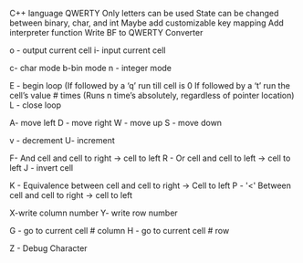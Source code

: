 C++ language
QWERTY
Only letters can be used
State can be changed between binary, char, and int
Maybe add customizable key mapping 
Add interpreter function
Write BF to QWERTY Converter

o - output current cell
i- input current cell

c- char mode
b-bin mode
n - integer mode

E - begin loop
(If followed by a ‘q’ run till cell is 0
If followed by a ‘t’ run the cell’s value # times
(Runs n time’s absolutely, regardless of pointer location)
L - close loop

A- move left
D - move right
W - move up
S - move down 

v - decrement 
U- increment

F- And cell and cell to right -> cell to left
R - Or cell and cell to left -> cell to left
J - invert cell

K - Equivalence between cell and cell to right -> Cell to left
P - '<' Between cell and cell to right -> cell to left


X-write column number
Y- write row number 

G - go to current cell # column
H - go to current cell # row

Z - Debug Character